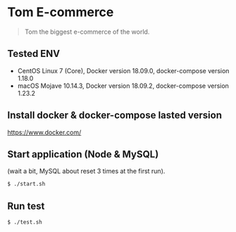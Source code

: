# Tom E-commerce
> Tom the biggest e-commerce of the world.  

Tested ENV
------------
- CentOS Linux 7 (Core), Docker version 18.09.0, docker-compose version 1.18.0
- macOS Mojave 10.14.3, Docker version 18.09.2, docker-compose version 1.23.2

Install docker & docker-compose lasted version
------------
https://www.docker.com/

Start application (Node & MySQL)
------------
(wait a bit, MySQL about reset 3 times at the first run).
```sh
$ ./start.sh
```

Run test
------------
```
$ ./test.sh
```